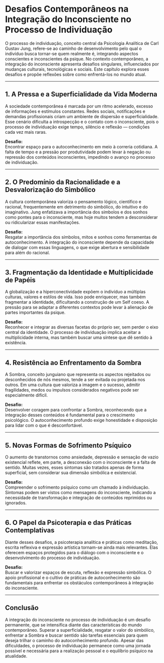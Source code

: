 # Desafios Contemporâneos na Integração do Inconsciente no Processo de Individuação

O processo de individuação, conceito central da Psicologia Analítica de Carl Gustav Jung, refere-se ao caminho de desenvolvimento pelo qual o indivíduo busca tornar-se quem realmente é, integrando aspectos conscientes e inconscientes da psique. No contexto contemporâneo, a integração do inconsciente apresenta desafios singulares, influenciados por mudanças culturais, tecnológicas e sociais. Este capítulo explora esses desafios e propõe reflexões sobre como enfrentá-los no mundo atual.

---

## 1. A Pressa e a Superficialidade da Vida Moderna

A sociedade contemporânea é marcada por um ritmo acelerado, excesso de informações e estímulos constantes. Redes sociais, notificações e demandas profissionais criam um ambiente de dispersão e superficialidade. Esse cenário dificulta a introspecção e o contato com o inconsciente, pois o processo de individuação exige tempo, silêncio e reflexão — condições cada vez mais raras.

**Desafio:**  
Encontrar espaço para o autoconhecimento em meio à correria cotidiana. A falta de tempo e a pressão por produtividade podem levar à negação ou repressão dos conteúdos inconscientes, impedindo o avanço no processo de individuação.

---

## 2. O Predomínio da Racionalidade e a Desvalorização do Simbólico

A cultura contemporânea valoriza o pensamento lógico, científico e racional, frequentemente em detrimento do simbólico, do intuitivo e do imaginativo. Jung enfatizava a importância dos símbolos e dos sonhos como pontes para o inconsciente, mas hoje muitos tendem a desconsiderar ou ridicularizar essas manifestações.

**Desafio:**  
Resgatar a importância dos símbolos, mitos e sonhos como ferramentas de autoconhecimento. A integração do inconsciente depende da capacidade de dialogar com essas linguagens, o que exige abertura e sensibilidade para além do racional.

---

## 3. Fragmentação da Identidade e Multiplicidade de Papéis

A globalização e a hiperconectividade expõem o indivíduo a múltiplas culturas, valores e estilos de vida. Isso pode enriquecer, mas também fragmentar a identidade, dificultando a construção de um Self coeso. A pressão para se adaptar a diferentes contextos pode levar à alienação de partes importantes da psique.

**Desafio:**  
Reconhecer e integrar as diversas facetas do próprio ser, sem perder o eixo central da identidade. O processo de individuação implica aceitar a multiplicidade interna, mas também buscar uma síntese que dê sentido à existência.

---

## 4. Resistência ao Enfrentamento da Sombra

A Sombra, conceito junguiano que representa os aspectos rejeitados ou desconhecidos de nós mesmos, tende a ser evitada ou projetada nos outros. Em uma cultura que valoriza a imagem e o sucesso, admitir fragilidades, medos ou impulsos considerados negativos pode ser especialmente difícil.

**Desafio:**  
Desenvolver coragem para confrontar a Sombra, reconhecendo que a integração desses conteúdos é fundamental para o crescimento psicológico. O autoconhecimento profundo exige honestidade e disposição para lidar com o que é desconfortável.

---

## 5. Novas Formas de Sofrimento Psíquico

O aumento de transtornos como ansiedade, depressão e sensação de vazio existencial reflete, em parte, a desconexão com o inconsciente e a falta de sentido. Muitas vezes, esses sintomas são tratados apenas de forma superficial, sem considerar sua dimensão simbólica e existencial.

**Desafio:**  
Compreender o sofrimento psíquico como um chamado à individuação. Sintomas podem ser vistos como mensagens do inconsciente, indicando a necessidade de transformação e integração de conteúdos reprimidos ou ignorados.

---

## 6. O Papel da Psicoterapia e das Práticas Contemplativas

Diante desses desafios, a psicoterapia analítica e práticas como meditação, escrita reflexiva e expressão artística tornam-se ainda mais relevantes. Elas oferecem espaços protegidos para o diálogo com o inconsciente e o desenvolvimento do processo de individuação.

**Desafio:**  
Buscar e valorizar espaços de escuta, reflexão e expressão simbólica. O apoio profissional e o cultivo de práticas de autoconhecimento são fundamentais para enfrentar os obstáculos contemporâneos à integração do inconsciente.

---

## Conclusão

A integração do inconsciente no processo de individuação é um desafio permanente, que se intensifica diante das características do mundo contemporâneo. Superar a superficialidade, resgatar o valor do simbólico, enfrentar a Sombra e buscar sentido são tarefas essenciais para quem deseja trilhar o caminho do autoconhecimento profundo. Apesar das dificuldades, o processo de individuação permanece como uma jornada possível e necessária para a realização pessoal e o equilíbrio psíquico na atualidade.